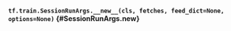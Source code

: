 #### `tf.train.SessionRunArgs.__new__(cls, fetches, feed_dict=None, options=None)` {#SessionRunArgs.__new__}



